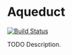 # Aqueduct

[![Build Status](https://travis-ci.org/Tarmean/Aqueduct.png)](https://travis-ci.org/Tarmean/Aqueduct)

TODO Description.
